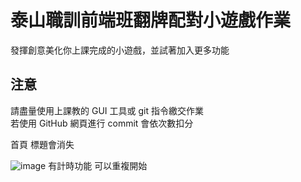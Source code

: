 # 泰山職訓前端班翻牌配對小遊戲作業
發揮創意美化你上課完成的小遊戲，並試著加入更多功能  

## 注意
請盡量使用上課教的 GUI 工具或 git 指令繳交作業  
若使用 GitHub 網頁進行 commit 會依次數扣分


首頁
標題會消失

![image](https://user-images.githubusercontent.com/101792855/174219368-1677227b-d53f-41b6-b590-74c0c05221c5.png)
有計時功能
可以重複開始
